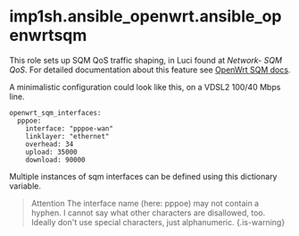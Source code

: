 # imp1sh.ansible\_openwrt.ansible\_openwrtsqm

This role sets up SQM QoS traffic shaping, in Luci found at *Network- SQM QoS*.
For detailed documentation about this feature see [OpenWrt SQM docs](https://openwrt.org/docs/guide-user/network/traffic-shaping/sqm).

A minimalistic configuration could look like this, on a VDSL2 100/40 Mbps line.

```
openwrt_sqm_interfaces:
  pppoe:
    interface: "pppoe-wan"
    linklayer: "ethernet"
    overhead: 34
    upload: 35000
    download: 90000

```
Multiple instances of sqm interfaces can be defined using this dictionary variable.

> Attention
> The interface name (here: pppoe) may not contain a hyphen. I cannot say what other characters are disallowed, too. Ideally don't use special characters, just alphanumeric.
{.is-warning}
